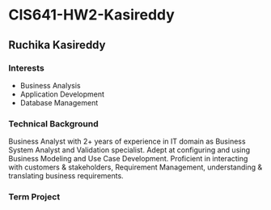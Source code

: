 # CIS641-HW2-Kasireddy
## Ruchika Kasireddy

### Interests
- Business Analysis
- Application Development
- Database Management                                                                            [](C:\Users\ruchi\OneDrive\Desktop\kit8net-Lemberg-header.jpg)

### Technical Background
Business Analyst with 2+ years of experience in IT domain as Business System Analyst and Validation specialist. Adept at configuring and using Business Modeling and Use Case Development. Proficient in interacting with customers & stakeholders, Requirement Management, understanding & translating business requirements.

### Term Project 



